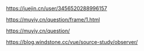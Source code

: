 https://juejin.cn/user/3456520288996157

https://muyiy.cn/question/frame/1.html

https://muyiy.cn/question/

https://blog.windstone.cc/vue/source-study/observer/